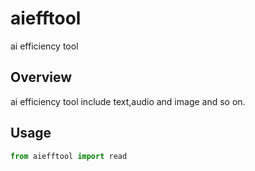 # aiefftool
ai efficiency tool

## Overview
ai efficiency tool include text,audio and image and so on.

## Usage
```python
from aiefftool import read

```

